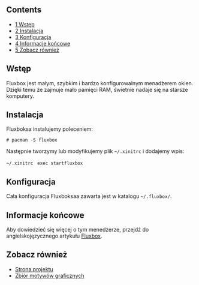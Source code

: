 ## Contents

*   [1 Wstęp](#Wst.C4.99p)
*   [2 Instalacja](#Instalacja)
*   [3 Konfiguracja](#Konfiguracja)
*   [4 Informacje końcowe](#Informacje_ko.C5.84cowe)
*   [5 Zobacz również](#Zobacz_r.C3.B3wnie.C5.BC)

## Wstęp

Fluxbox jest małym, szybkim i bardzo konfigurowalnym menadżerem okien. Dzięki temu że zajmuje mało pamięci RAM, świetnie nadaje się na starsze komputery.

## Instalacja

Fluxboksa instalujemy poleceniem:

```
# pacman -S fluxbox

```

Następnie tworzymy lub modyfikujemy plik `~/.xinitrc` i dodajemy wpis:

 `~/.xinitrc`  ` exec startfluxbox` 

## Konfiguracja

Cała konfiguracja Fluxboksaa zawarta jest w katalogu `~/.fluxbox/`.

## Informacje końcowe

Aby dowiedzieć się więcej o tym menedżerze, przejdź do angielskojęzycznego artykułu [Fluxbox](/index.php/Fluxbox "Fluxbox").

## Zobacz również

*   [Strona projektu](http://fluxbox.org/)
*   [Zbiór motywów graficznych](http://www.box-look.org/)